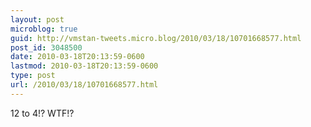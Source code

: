 ```yaml
---
layout: post
microblog: true
guid: http://vmstan-tweets.micro.blog/2010/03/18/10701668577.html
post_id: 3048500
date: 2010-03-18T20:13:59-0600
lastmod: 2010-03-18T20:13:59-0600
type: post
url: /2010/03/18/10701668577.html
---
```

12 to 4!? WTF!?
